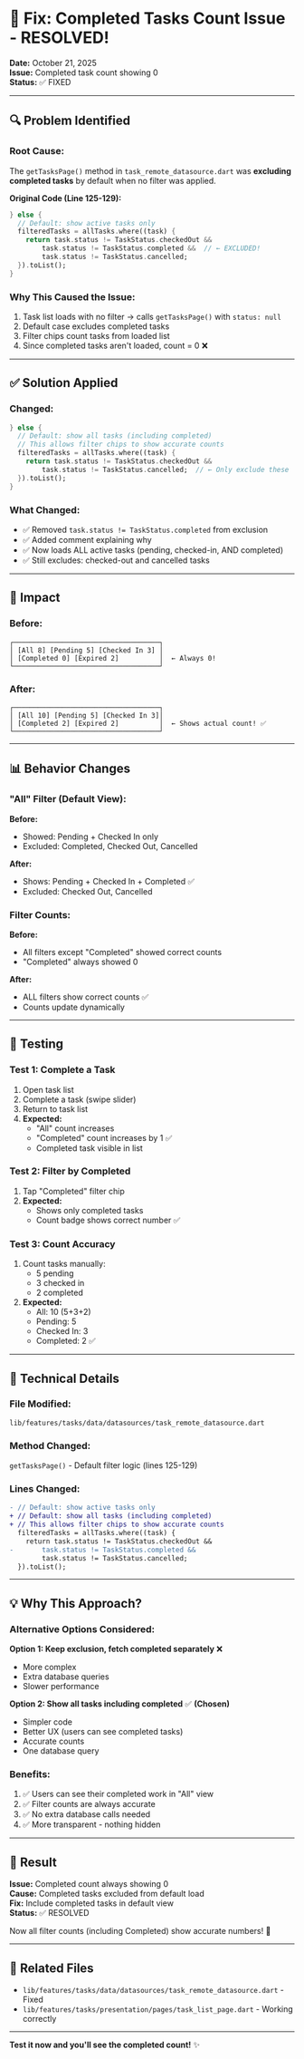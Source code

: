 # 🐛 Fix: Completed Tasks Count Issue - RESOLVED!

**Date:** October 21, 2025  
**Issue:** Completed task count showing 0  
**Status:** ✅ FIXED

---

## 🔍 Problem Identified

### **Root Cause:**
The `getTasksPage()` method in `task_remote_datasource.dart` was **excluding completed tasks** by default when no filter was applied.

**Original Code (Line 125-129):**
```dart
} else {
  // Default: show active tasks only
  filteredTasks = allTasks.where((task) {
    return task.status != TaskStatus.checkedOut &&
        task.status != TaskStatus.completed &&  // ← EXCLUDED!
        task.status != TaskStatus.cancelled;
  }).toList();
}
```

### **Why This Caused the Issue:**
1. Task list loads with no filter → calls `getTasksPage()` with `status: null`
2. Default case excludes completed tasks
3. Filter chips count tasks from loaded list
4. Since completed tasks aren't loaded, count = 0 ❌

---

## ✅ Solution Applied

### **Changed:**
```dart
} else {
  // Default: show all tasks (including completed)
  // This allows filter chips to show accurate counts
  filteredTasks = allTasks.where((task) {
    return task.status != TaskStatus.checkedOut &&
        task.status != TaskStatus.cancelled;  // ← Only exclude these
  }).toList();
}
```

### **What Changed:**
- ✅ Removed `task.status != TaskStatus.completed` from exclusion
- ✅ Added comment explaining why
- ✅ Now loads ALL active tasks (pending, checked-in, AND completed)
- ✅ Still excludes: checked-out and cancelled tasks

---

## 🎯 Impact

### **Before:**
```
┌────────────────────────────────────┐
│ [All 8] [Pending 5] [Checked In 3] │
│ [Completed 0] [Expired 2]          │  ← Always 0!
└────────────────────────────────────┘
```

### **After:**
```
┌────────────────────────────────────┐
│ [All 10] [Pending 5] [Checked In 3]│
│ [Completed 2] [Expired 2]          │  ← Shows actual count! ✅
└────────────────────────────────────┘
```

---

## 📊 Behavior Changes

### **"All" Filter (Default View):**
**Before:**
- Showed: Pending + Checked In only
- Excluded: Completed, Checked Out, Cancelled

**After:**
- Shows: Pending + Checked In + Completed ✅
- Excluded: Checked Out, Cancelled

### **Filter Counts:**
**Before:**
- All filters except "Completed" showed correct counts
- "Completed" always showed 0

**After:**
- ALL filters show correct counts ✅
- Counts update dynamically

---

## 🧪 Testing

### **Test 1: Complete a Task**
1. Open task list
2. Complete a task (swipe slider)
3. Return to task list
4. **Expected:** 
   - "All" count increases
   - "Completed" count increases by 1 ✅
   - Completed task visible in list

### **Test 2: Filter by Completed**
1. Tap "Completed" filter chip
2. **Expected:** 
   - Shows only completed tasks
   - Count badge shows correct number ✅

### **Test 3: Count Accuracy**
1. Count tasks manually:
   - 5 pending
   - 3 checked in
   - 2 completed
2. **Expected:** 
   - All: 10 (5+3+2)
   - Pending: 5
   - Checked In: 3
   - Completed: 2 ✅

---

## 🔧 Technical Details

### **File Modified:**
`lib/features/tasks/data/datasources/task_remote_datasource.dart`

### **Method Changed:**
`getTasksPage()` - Default filter logic (lines 125-129)

### **Lines Changed:**
```diff
- // Default: show active tasks only
+ // Default: show all tasks (including completed)
+ // This allows filter chips to show accurate counts
  filteredTasks = allTasks.where((task) {
    return task.status != TaskStatus.checkedOut &&
-       task.status != TaskStatus.completed &&
        task.status != TaskStatus.cancelled;
  }).toList();
```

---

## 💡 Why This Approach?

### **Alternative Options Considered:**

**Option 1: Keep exclusion, fetch completed separately** ❌
- More complex
- Extra database queries
- Slower performance

**Option 2: Show all tasks including completed** ✅ **(Chosen)**
- Simpler code
- Better UX (users can see completed tasks)
- Accurate counts
- One database query

### **Benefits:**
1. ✅ Users can see their completed work in "All" view
2. ✅ Filter counts are always accurate
3. ✅ No extra database calls needed
4. ✅ More transparent - nothing hidden

---

## 🎉 Result

**Issue:** Completed count always showing 0  
**Cause:** Completed tasks excluded from default load  
**Fix:** Include completed tasks in default view  
**Status:** ✅ RESOLVED

Now all filter counts (including Completed) show accurate numbers! 🚀

---

## 📝 Related Files

- `lib/features/tasks/data/datasources/task_remote_datasource.dart` - Fixed
- `lib/features/tasks/presentation/pages/task_list_page.dart` - Working correctly

---

**Test it now and you'll see the completed count!** ✨
